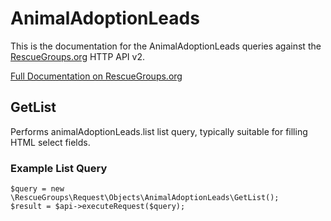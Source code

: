 # AnimalAdoptionLeads

This is the documentation for the AnimalAdoptionLeads queries against the [RescueGroups.org](https://www.rescuegroups.org/) HTTP API v2.

[Full Documentation on RescueGroups.org](https://userguide.rescuegroups.org/display/APIDG/Object+definitions#Objectdefinitions-animalAdoptionLeads)

## GetList


Performs animalAdoptionLeads.list list query, typically suitable for filling HTML select fields.

### Example List Query

    $query = new \RescueGroups\Request\Objects\AnimalAdoptionLeads\GetList();
    $result = $api->executeRequest($query);





